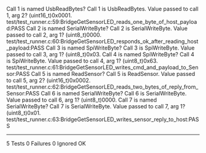 Call 1 is named UsbReadBytes? Call 1 is UsbReadBytes.
Value passed to call 1, arg 2? (uint16_t)0x0001.
test/test_runner.c:59:BridgeGetSensorLED_reads_one_byte_of_host_payload:PASS
Call 2 is named SerialWriteByte? Call 2 is SerialWriteByte.
Value passed to call 2, arg 1? (uint8_t)0000.
test/test_runner.c:60:BridgeGetSensorLED_responds_ok_after_reading_host_payload:PASS
Call 3 is named SpiWriteByte? Call 3 is SpiWriteByte.
Value passed to call 3, arg 1? (uint8_t)0x03.
Call 4 is named SpiWriteByte? Call 4 is SpiWriteByte.
Value passed to call 4, arg 1? (uint8_t)0x63.
test/test_runner.c:61:BridgeGetSensorLED_writes_cmd_and_payload_to_Sensor:PASS
Call 5 is named ReadSensor? Call 5 is ReadSensor.
Value passed to call 5, arg 2? (uint16_t)0x0002.
test/test_runner.c:62:BridgeGetSensorLED_reads_two_bytes_of_reply_from_Sensor:PASS
Call 6 is named SerialWriteByte? Call 6 is SerialWriteByte.
Value passed to call 6, arg 1? (uint8_t)0000.
Call 7 is named SerialWriteByte? Call 7 is SerialWriteByte.
Value passed to call 7, arg 1? (uint8_t)0x01.
test/test_runner.c:63:BridgeGetSensorLED_writes_sensor_reply_to_host:PASS

-----------------------
5 Tests 0 Failures 0 Ignored 
OK
